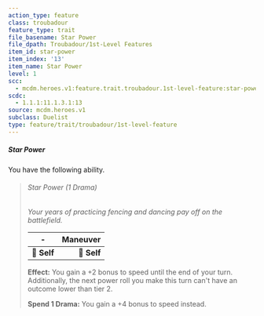 ```yaml
---
action_type: feature
class: troubadour
feature_type: trait
file_basename: Star Power
file_dpath: Troubadour/1st-Level Features
item_id: star-power
item_index: '13'
item_name: Star Power
level: 1
scc:
  - mcdm.heroes.v1:feature.trait.troubadour.1st-level-feature:star-power
scdc:
  - 1.1.1:11.1.3.1:13
source: mcdm.heroes.v1
subclass: Duelist
type: feature/trait/troubadour/1st-level-feature
---
```


##### Star Power

You have the following ability.

<!-- -->
> ###### Star Power (1 Drama)
>
> *Your years of practicing fencing and dancing pay off on the battlefield.*
>
> | **-**       | **Maneuver** |
> | ----------- | -----------: |
> | **📏 Self** |  **🎯 Self** |
>
> **Effect:** You gain a +2 bonus to speed until the end of your turn. Additionally, the next power roll you make this turn can't have an outcome lower than tier 2.
>
> **Spend 1 Drama:** You gain a +4 bonus to speed instead.
